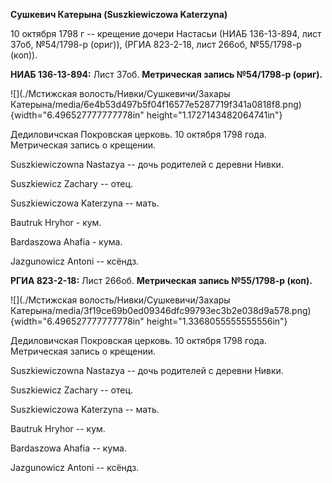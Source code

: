 **Сушкевич Катерына (Suszkiewiczowa Katerzyna)**

10 октября 1798 г -- крещение дочери Настасьи (НИАБ 136-13-894, лист
37об, №54/1798-р (ориг)), (РГИА 823-2-18, лист 266об, №55/1798-р (коп)).

**НИАБ 136-13-894:** Лист 37об. **Метрическая запись №54/1798-р
(ориг).**

![](./Мстижская волость/Нивки/Сушкевичи/Захары Катерына/media/6e4b53d497b5f04f16577e5287719f341a0818f8.png){width="6.496527777777778in"
height="1.1727143482064741in"}

Дедиловичская Покровская церковь. 10 октября 1798 года. Метрическая
запись о крещении.

Suszkiewiczowna Nastazya -- дочь родителей с деревни Нивки.

Suszkiewicz Zachary -- отец.

Suszkiewiczowa Katerzyna -- мать.

Bautruk Hryhor - кум.

Bardaszowa Ahafia - кума.

Jazgunowicz Antoni -- ксёндз.

**РГИА 823-2-18:** Лист 266об. **Метрическая запись №55/1798-р (коп).**

![](./Мстижская волость/Нивки/Сушкевичи/Захары Катерына/media/3f19ce69b0ed09346dfc99793ec3b2e038d9a578.png){width="6.496527777777778in"
height="1.3368055555555556in"}

Дедиловичская Покровская церковь. 10 октября 1798 года. Метрическая
запись о крещении.

Suszkiewiczowna Nastazya -- дочь родителей с деревни Нивки.

Suszkiewicz Zachary -- отец.

Suszkiewiczowa Katerzyna -- мать.

Bautruk Hryhor -- кум.

Bardaszowa Ahafia -- кума.

Jazgunowicz Antoni -- ксёндз.
